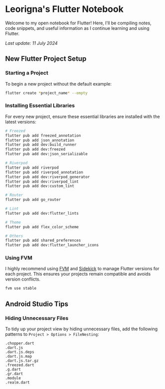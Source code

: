 # Leorigna's Flutter Notebook

Welcome to my open notebook for Flutter! Here, I'll be compiling notes, code snippets, and useful information as I continue learning and using Flutter.

*Last update: 11 July 2024*

## New Flutter Project Setup

### Starting a Project

To begin a new project without the default example:

```bash
flutter create *project_name* --empty
```

### Installing Essential Libraries

For every new project, ensure these essential libraries are installed with the latest versions:

```bash
# Freezed
flutter pub add freezed_annotation
flutter pub add json_annotation
flutter pub add dev:build_runner
flutter pub add dev:freezed
flutter pub add dev:json_serializable

# Riverpod
flutter pub add riverpod
flutter pub add riverpod_annotation
flutter pub add dev:riverpod_generator
flutter pub add dev:riverpod_lint
flutter pub add dev:custom_lint

# Router
flutter pub add go_router

# Lint
flutter pub add dev:flutter_lints

# Theme
flutter pub add flex_color_scheme

# Others
flutter pub add shared_preferences
flutter pub add dev:flutter_launcher_icons
```

### Using FVM

I highly recommend using [FVM](https://fvm.app/) and [Sidekick](https://github.com/fluttertools/sidekick) to manage Flutter versions for each project. This ensures your projects remain compatible and avoids version conflicts.

```bash
fvm use stable
```

## Android Studio Tips

### Hiding Unnecessary Files

To tidy up your project view by hiding unnecessary files, add the following patterns to `Project > Options > FileNesting`:

```
.chopper.dart
.dart.js
.dart.js.deps
.dart.js.map
.dart.js.tar.gz
.freezed.dart
.g.dart
.gr.dart
.module
.realm.dart
```
